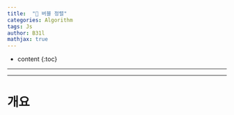 ```yaml
---
title:  "🍺 버블 정렬"
categories: Algorithm
tags: Js
author: B31l
mathjax: true
---
```




* content
{:toc}




___









___

# 개요

